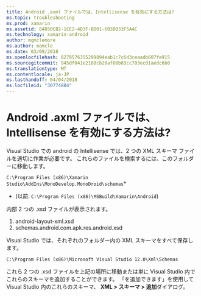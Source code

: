 ```yaml
---
title: Android .axml ファイルでは、Intellisense を有効にする方法は?
ms.topic: troubleshooting
ms.prod: xamarin
ms.assetid: 84850CB2-1CE2-4D3F-BD01-6B3B033F5A4C
ms.technology: xamarin-android
author: mgmclemore
ms.author: mamcle
ms.date: 03/09/2018
ms.openlocfilehash: 8278576355299894eab1c7c6d3ceaadb607fe915
ms.sourcegitcommit: 945df041e2180cb20af08b83cc703ecd1aedc6b0
ms.translationtype: MT
ms.contentlocale: ja-JP
ms.lasthandoff: 04/04/2018
ms.locfileid: "30774884"
---
```

# <a name="how-do-i-enable-intellisense-in-android-axml-files"></a>Android .axml ファイルでは、Intellisense を有効にする方法は?

Visual Studio での android の Intellisense では、2 つの XML スキーマ ファイルを適切に作業が必要です。 これらのファイルを検索するには、このフォルダーに移動します。

`C:\Program Files (x86)\Xamarin Studio\AddIns\MonoDevelop.MonoDroid\schemas`*

* (以前: `C:\Program Files (x86)\MSBuild\Xamarin\Android`)

内部 2 つの .xsd ファイルが表示されます。

1. android-layout-xml.xsd
2. schemas.android.com.apk.res.android.xsd

Visual Studio では、それぞれのフォルダー内の XML スキーマをすべて保存します。

`C:\Program Files (x86)\Microsoft Visual Studio 12.0\Xml\Schemas`

これら 2 つの .xsd ファイルを上記の場所に移動または単に Visual Studio 内でこれらのスキーマを追加することができます。 「を追加できます」を使用して Visual Studio 内のこれらのスキーマ、 **XML > スキーマ > 追加**ダイアログ。






